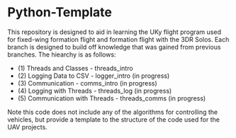 # Python-Template

This repository is designed to aid in learning the UKy flight program used for fixed-wing formation flight and formation flight with the 3DR Solos. Each branch is designed to build off knowledge that was gained from previous branches. The hiearchy is as follows:

- (1) Threads and Classes - threads_intro
- (2) Logging Data to CSV - logger_intro (in progress)
- (3) Communication - comms_intro (in progress)
- (4) Logging with Threads - threads_log (in progress)
- (5) Communication with Threads - threads_comms (in progress)

Note this code does not include any of the algorithms for controlling the vehicles, but provide a template to the structure of the code used for the UAV projects.
